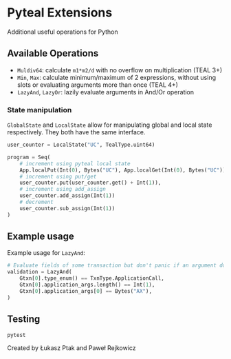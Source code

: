 # Pyteal Extensions
Additional useful operations for Python

## Available Operations
- `Muldiv64`: calculate `m1*m2/d` with no overflow on multiplication (TEAL 3+)
- `Min`, `Max`: calculate minimum/maximum of 2 expressions, without using slots or evaluating arguments more than once (TEAL 4+)
- `LazyAnd`, `LazyOr`: lazily evaluate arguments in And/Or operation

### State manipulation
`GlobalState` and `LocalState` allow for manipulating global and local state respectively.
They both have the same interface.
```python
user_counter = LocalState("UC", TealType.uint64)

program = Seq(
    # increment using pyteal local state
    App.localPut(Int(0), Bytes("UC"), App.localGet(Int(0), Bytes("UC")) + Int(1)),
    # increment using put/get
    user_counter.put(user_counter.get() + Int(1)),
    # increment using add_assign
    user_counter.add_assign(Int(1))
    # decrement
    user_counter.sub_assign(Int(1))
)
```

## Example usage
Example usage for `LazyAnd`:
```python
# Evaluate fields of some transaction but don't panic if an argument down the line would panic
validation = LazyAnd(
    Gtxn[0].type_enum() == TxnType.ApplicationCall,
    Gtxn[0].application_args.length() == Int(1),
    Gtxn[0].application_args[0] == Bytes("AX"),
)
```

## Testing
`pytest`

Created by Łukasz Ptak and Paweł Rejkowicz
